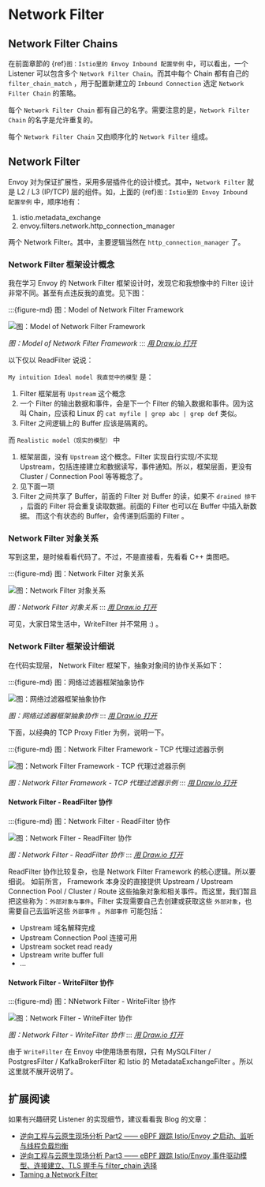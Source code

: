 # Network Filter

## Network Filter Chains
在前面章節的 {ref}`图：Istio里的 Envoy Inbound 配置举例` 中，可以看出，一个 Listener 可以包含多个 `Network Filter Chain`。而其中每个 Chain 都有自己的 `filter_chain_match`  ，用于配置新建立的 `Inbound Connection` 选定 `Network Filter Chain` 的策略。

每个 `Network Filter Chain` 都有自己的名字。需要注意的是，`Network Filter Chain` 的名字是允许重复的。

每个 `Network Filter Chain` 又由顺序化的 `Network Filter` 组成。 

## Network Filter

Envoy 对为保证扩展性，采用多层插件化的设计模式。其中，`Network Filter` 就是 L2 / L3 (IP/TCP) 层的组件。如，上面的 {ref}`图：Istio里的 Envoy Inbound 配置举例` 中，顺序地有：
1. istio.metadata_exchange
2. envoy.filters.network.http_connection_manager

两个 Network Filter。其中，主要逻辑当然在 `http_connection_manager` 了。

### Network Filter 框架设计概念

我在学习 Envoy 的  Network Filter 框架设计时，发现它和我想像中的 Filter 设计非常不同。甚至有点违反我的直觉。见下图：

:::{figure-md} 图：Model of Network Filter Framework

<img src="/ch2-envoy/arch/network-filter/network-filter-framework-concept.drawio.svg" alt="图：Model of Network Filter Framework">

*图：Model of Network Filter Framework*
:::
*[用 Draw.io 打开](https://app.diagrams.net/?ui=sketch#Uhttps%3A%2F%2Fistio-insider.mygraphql.com%2Fzh_CN%2Flatest%2F_images%2Fnetwork-filter-framework-concept.drawio.svg)*

以下仅以 ReadFilter 说说：

`My intuition Ideal model 我直觉中的模型` 是：
 1. Filter 框架层有 `Upstream` 这个概念
 2. 一个 Filter 的输出数据和事件，会是下一个 Filter 的输入数据和事件。因为这叫 Chain，应该和 Linux 的 `cat myfile | grep abc | grep def` 类似。
 3. Filter 之间逻辑上的 Buffer 应该是隔离的。
  

而 `Realistic model（现实的模型）` 中
1. 框架层面，没有 `Upstream` 这个概念。Filter 实现自行实现/不实现 Upstream，包括连接建立和数据读写，事件通知。所以，框架层面，更没有 Cluster / Connection Pool 等等概念了。
2. 见下面一项
3. Filter 之间共享了 Buffer，前面的 Filter 对 Buffer 的读，如果不  `drained 排干` ，后面的 Filter 将会重复读取数据。前面的 Filter 也可以在 Buffer 中插入新数据。 而这个有状态的 Buffer，会传递到后面的 Filter 。

### Network Filter 对象关系

写到这里，是时候看看代码了。不过，不是直接看，先看看 C++ 类图吧。


:::{figure-md} 图：Network Filter 对象关系

<img src="/ch2-envoy/arch/network-filter/network-filter-hierarchy.drawio.svg" alt="图：Network Filter 对象关系">

*图：Network Filter 对象关系*
:::
*[用 Draw.io 打开](https://app.diagrams.net/?ui=sketch#Uhttps%3A%2F%2Fistio-insider.mygraphql.com%2Fzh_CN%2Flatest%2F_images%2Fnetwork-filter-hierarchy.drawio.svg)*


可见，大家日常生活中，WriteFilter 并不常用 :) 。


### Network Filter 框架设计细说
在代码实现层， Network Filter 框架下，抽象对象间的协作关系如下：

:::{figure-md} 图：网络过滤器框架抽象协作

<img src="/ch2-envoy/arch/network-filter/network-filter-framework.drawio.svg" alt="图：网络过滤器框架抽象协作">

*图：网络过滤器框架抽象协作*
:::
*[用 Draw.io 打开](https://app.diagrams.net/?ui=sketch#Uhttps%3A%2F%2Fistio-insider.mygraphql.com%2Fzh_CN%2Flatest%2F_images%2Fnetwork-filter-framework.drawio.svg)*


下面，以经典的 TCP Proxy Fitler 为例，说明一下。


:::{figure-md} 图：Network Filter Framework - TCP 代理过滤器示例

<img src="/ch2-envoy/arch/network-filter/network-filter-tcpproxy.drawio.svg" alt="图：Network Filter Framework - TCP 代理过滤器示例">

*图：Network Filter Framework - TCP 代理过滤器示例*
:::
*[用 Draw.io 打开](https://app.diagrams.net/?ui=sketch#Uhttps%3A%2F%2Fistio-insider.mygraphql.com%2Fzh_CN%2Flatest%2F_images%2Fnetwork-filter-tcpproxy.drawio.svg)*


#### Network Filter - ReadFilter 协作

:::{figure-md} 图：Network Filter - ReadFilter 协作

<img src="/ch2-envoy/arch/network-filter/network-filter-readfilter.drawio.svg" alt="图：Network Filter - ReadFilter 协作">

*图：Network Filter - ReadFilter 协作*
:::
*[用 Draw.io 打开](https://app.diagrams.net/?ui=sketch#Uhttps%3A%2F%2Fistio-insider.mygraphql.com%2Fzh_CN%2Flatest%2F_images%2Fnetwork-filter-readfilter.drawio.svg)*

ReadFilter 协作比较复杂，也是 Network Filter Framework 的核心逻辑。所以要细说。
如前所言， Framework 本身没的直接提供 Upstream / Upstream Connection Pool / Cluster / Route 这些抽象对象和相关事件。而这里，我们暂且把这些称为：`外部对象与事件`。Filter 实现需要自己去创建或获取这些 `外部对象`，也需要自己去监听这些 `外部事件` 。`外部事件` 可能包括：

- Upstream 域名解释完成
- Upstream Connection Pool 连接可用
- Upstream socket read ready
- Upstream write buffer full
- ...




#### Network Filter - WriteFilter 协作

:::{figure-md} 图：NNetwork Filter - WriteFilter 协作

<img src="/ch2-envoy/arch/network-filter/network-filter-writefilter.drawio.svg" alt="图：Network Filter - WriteFilter 协作">

*图：Network Filter - WriteFilter 协作*
:::
*[用 Draw.io 打开](https://app.diagrams.net/?ui=sketch#Uhttps%3A%2F%2Fistio-insider.mygraphql.com%2Fzh_CN%2Flatest%2F_images%2Fnetwork-filter-writefilter.drawio.svg)*

由于 `WriteFilter` 在 Envoy 中使用场景有限，只有 MySQLFilter / PostgresFilter / KafkaBrokerFilter 和 Istio 的 MetadataExchangeFilter 。所以这里就不展开说明了。

## 扩展阅读

如果有兴趣研究 Listener 的实现细节，建议看看我 Blog 的文章：
 - [逆向工程与云原生现场分析 Part2 —— eBPF 跟踪 Istio/Envoy 之启动、监听与线程负载均衡](https://blog.mygraphql.com/zh/posts/low-tec/trace/trace-istio/trace-istio-part2/)
 - [逆向工程与云原生现场分析 Part3 —— eBPF 跟踪 Istio/Envoy 事件驱动模型、连接建立、TLS 握手与 filter_chain 选择](https://blog.mygraphql.com/zh/posts/low-tec/trace/trace-istio/trace-istio-part3/)
 - [Taming a Network Filter](https://blog.envoyproxy.io/taming-a-network-filter-44adcf91517)